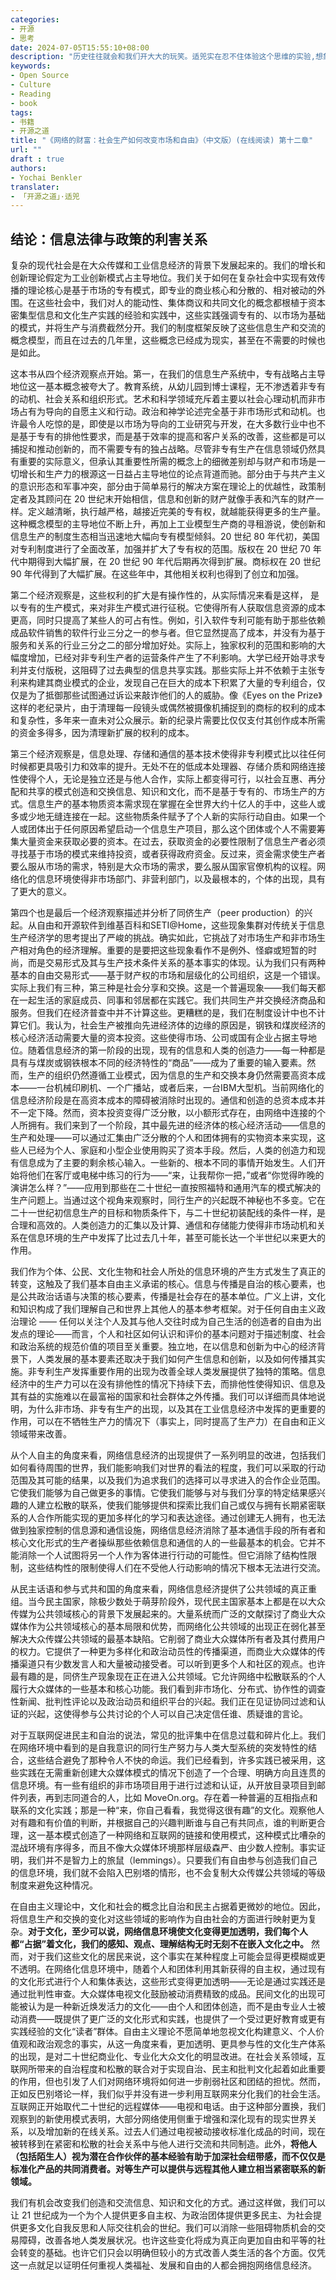 ```yaml
---
categories:
- 开源
- 思考
date: 2024-07-05T15:55:10+08:00
description: "历史往往就会和我们开大大的玩笑。适兕实在忍不住体验这个思维的实验,想象虚拟的历史，于是尝试花几个月的时间翻译。Enjoy！Happy Reading～"
keywords:
- Open Source
- Culture
- Reading
- book
tags:
- 书籍
- 开源之道
title: "《网络的财富：社会生产如何改变市场和自由》（中文版）(在线阅读) 第十二章"
url: ""
draft : true
authors:
- Yochai Benkler
translater:
- 「开源之道」·适兕
---
```


## 结论：信息法律与政策的利害关系

复杂的现代社会是在大众传媒和工业信息经济的背景下发展起来的。我们的增长和创新理论假定为工业创新模式占主导地位。我们关于如何在复杂社会中实现有效传播的理论核心是基于市场的专有模式，即专业的商业核心和分散的、相对被动的外围。在这些社会中，我们对人的能动性、集体商议和共同文化的概念都根植于资本密集型信息和文化生产实践的经验和实践中，这些实践强调专有的、以市场为基础的模式，并将生产与消费截然分开。我们的制度框架反映了这些信息生产和交流的概念模型，而且在过去的几年里，这些概念已经成为现实，甚至在不需要的时候也是如此。

这本书从四个经济观察点开始。第一，在我们的信息生产系统中，专有战略占主导地位这一基本概念被夸大了。教育系统，从幼儿园到博士课程，无不渗透着非专有的动机、社会关系和组织形式。艺术和科学领域充斥着主要以社会心理动机而非市场占有为导向的自愿主义和行动。政治和神学论述完全基于非市场形式和动机。也许最令人吃惊的是，即使是以市场为导向的工业研究与开发，在大多数行业中也不是基于专有的排他性要求，而是基于效率的提高和客户关系的改善，这些都是可以捕捉和推动创新的，而不需要专有的独占战略。尽管非专有生产在信息领域仍然具有重要的实际意义，但承认其重要性所需的概念上的细微差别却与财产和市场是一切增长和生产力的根源这一日益占主导地位的论点背道而驰。部分由于与共产主义的意识形态和军事冲突，部分由于简单易行的解决方案在理论上的优越性，政策制定者及其顾问在 20 世纪末开始相信，信息和创新的财产就像手表和汽车的财产一样。定义越清晰，执行越严格，越接近完美的专有权，就越能获得更多的生产量。这种概念模型的主导地位不断上升，再加上工业模型生产商的寻租游说，使创新和信息生产的制度生态相当迅速地大幅向专有模型倾斜。20 世纪 80 年代初，美国对专利制度进行了全面改革，加强并扩大了专有权的范围。版权在 20 世纪 70 年代中期得到大幅扩展，在 20 世纪 90 年代后期再次得到扩展。商标权在 20 世纪 90 年代得到了大幅扩展。在这些年中，其他相关权利也得到了创立和加强。

第二个经济观察是，这些权利的扩大是有操作性的，从实际情况来看是这样， 是以专有的生产模式，来对非生产模式进行征税。它使得所有人获取信息资源的成本更高，同时只提高了某些人的可占有性。例如，引入软件专利可能有助于那些依赖成品软件销售的软件行业三分之一的参与者。但它显然提高了成本，并没有为基于服务和关系的行业三分之二的部分增加好处。实际上，独家权利的范围和影响的大幅度增加，已经对非专利生产者的运营条件产生了不利影响。大学已经开始寻求专利并支付版税，这阻碍了过去典型的信息共享实践。那些实际上并不依赖于主张专利来构建其商业模式的企业，发现自己在巨大的成本下积累了大量的专利组合，仅仅是为了抵御那些试图通过诉讼来敲诈他们的人的威胁。像《Eyes on the Prize》这样的老纪录片，由于清理每一段镜头或偶然被摄像机捕捉到的商标的权利的成本和复杂性，多年来一直未对公众展示。新的纪录片需要比仅仅支付其创作成本所需的资金多得多，因为清理新扩展的权利的成本。

第三个经济观察是，信息处理、存储和通信的基本技术使得非专利模式比以往任何时候都更具吸引力和效率的提升。无处不在的低成本处理器、存储介质和网络连接性使得个人，无论是独立还是与他人合作，实际上都变得可行，以社会互惠、再分配和共享的模式创造和交换信息、知识和文化，而不是基于专有的、市场生产的方式。信息生产的基本物质资本需求现在掌握在全世界大约十亿人的手中，这些人或多或少地无缝连接在一起。这些物质条件赋予了个人新的实际行动自由。如果一个人或团体出于任何原因希望启动一个信息生产项目，那么这个团体或个人不需要筹集大量资金来获取必要的资本。在过去，获取资金的必要性限制了信息生产者必须寻找基于市场的模式来维持投资，或者获得政府资金。反过来，资金需求使生产者要么服从市场的需求，特别是大众市场的需求，要么服从国家官僚机构的议程。网络化的信息环境使得非市场部门、非营利部门，以及最根本的，个体的出现，具有了更大的意义。

第四个也是最后一个经济观察描述并分析了同侪生产（peer production）的兴起。从自由和开源软件到维基百科和SETI@Home，这些现象集群对传统关于信息生产经济学的思考提出了严峻的挑战。确实如此，它挑战了对市场生产和非市场生产相对角色的经济理解。重要的是要把这些现象看作不是例外、怪癖或短暂的时尚，而是交易形式及其与生产技术条件关系的基本事实的体现。认为我们只有两种基本的自由交易形式——基于财产权的市场和层级化的公司组织，这是一个错误。实际上我们有三种，第三种是社会分享和交换。这是一个普遍现象——我们每天都在一起生活的家庭成员、同事和邻居都在实践它。我们共同生产并交换经济商品和服务。但我们在经济普查中并不计算这些。更糟糕的是，我们在制度设计中也不计算它们。我认为，社会生产被推向先进经济体的边缘的原因是，钢铁和煤炭经济的核心经济活动需要大量的资本投资。这些使得市场、公司或国有企业占据主导地位。随着信息经济的第一阶段的出现，现有的信息和人类的创造力——每一种都是具有与煤炭或钢铁根本不同的经济特性的“商品”——成为了重要的输入要素。然而，生产的组织仍然遵循工业模式，因为信息的生产和交换本身仍然需要高资本成本——一台机械印刷机、一个广播站，或者后来，一台IBM大型机。当前网络化的信息经济阶段是在高资本成本的障碍被消除时出现的。通信和创造的总资本成本并不一定下降。然而，资本投资变得广泛分散，以小额形式存在，由网络中连接的个人所拥有。我们来到了一个阶段，其中最先进的经济体的核心经济活动——信息的生产和处理——可以通过汇集由广泛分散的个人和团体拥有的实物资本来实现，这些人已经为个人、家庭和小型企业使用购买了资本手段。然后，人类的创造力和现有信息成为了主要的剩余核心输入。一些新的、根本不同的事情开始发生。人们开始将他们在客厅或电梯中练习的行为——“来，让我帮你一把，”或者“你觉得昨晚的演讲怎么样？”——应用到那些在二十世纪一直按照福特和通用汽车的模式解决的生产问题上。当通过这个视角来观察时，同行生产的兴起既不神秘也不多变。它在二十一世纪初信息生产的目标和物质条件下，与二十世纪初装配线的条件一样，是合理和高效的。人类创造力的汇集以及计算、通信和存储能力使得非市场动机和关系在信息环境的生产中发挥了比过去几十年，甚至可能长达一个半世纪以来更大的作用。

我们作为个体、公民、文化生物和社会人所处的信息环境的产生方式发生了真正的转变，这触及了我们基本自由主义承诺的核心。信息与传播是自治的核心要素，也是公共政治话语与决策的核心要素，传播是社会存在的基本单位。广义上讲，文化和知识构成了我们理解自己和世界上其他人的基本参考框架。对于任何自由主义政治理论 —— 任何以关注个人及其与他人交往时成为自己生活的创造者的自由为出发点的理论——而言，个人和社区如何认识和评价的基本问题对于描述制度、社会和政治系统的规范价值的项目至关重要。独立地，在以信息和创新为中心的经济背景下，人类发展的基本要素还取决于我们如何产生信息和创新，以及如何传播其实施。非专利生产发挥重要作用的出现为改善全球人类发展提供了独特的策略。信息经济中的生产力可以在没有排他性的情况下持续下去，而排他性使得知识、信息及其有益的实施难以在最富裕的国家和社会群体之外传播。我们可以详细而具体地说明，为什么非市场、非专有生产的出现，以及其在工业信息经济中发挥的更重要的作用，可以在不牺牲生产力的情况下（事实上，同时提高了生产力）在自由和正义领域带来改善。

从个人自主的角度来看，网络信息经济的出现提供了一系列明显的改进，包括我们如何看待周围的世界，我们能影响我们对世界的看法的程度，我们可以采取的行动范围及其可能的结果，以及我们为追求我们的选择可以寻求进入的合作企业范围。它使我们能够为自己做更多的事情。它使我们能够与对与我们分享的特定结果感兴趣的人建立松散的联系，使我们能够提供和探索比我们自己或仅与拥有长期紧密联系的人合作所能实现的更加多样化的学习和表达途径。通过创建无人拥有，也无法做到独家控制的信息源和通信设施，网络信息经济消除了基本通信手段的所有者和核心文化形式的生产者操纵那些依赖信息和通信的人的一些最基本的机会。它并不能消除一个人试图将另一个人作为客体进行行动的可能性。但它消除了结构性限制，这些结构性的限制使得人们在不受他人行动影响的情况下根本无法进行交流。

从民主话语和参与式共和国的角度来看，网络信息经济提供了公共领域的真正重组。当今民主国家，除极少数处于萌芽阶段外，现代民主国家基本上都是在以大众传媒为公共领域核心的背景下发展起来的。大量系统而广泛的文献探讨了商业大众媒体作为公共领域核心的基本局限和优势，而网络化公共领域的出现正在弱化甚至解决大众传媒公共领域的最基本缺陷。它削弱了商业大众媒体所有者及其付费用户的权力。它提供了一种更为多样化和政治动员性的传播渠道，而商业大众媒体的传播渠道只有少数发言人和大量被动接受者。可以听到更多个人和社区的观点。也许最有趣的是，同侪生产现象现在正在进入公共领域。它允许网络中松散联系的个人履行大众媒体的一些基本和核心功能。我们看到非市场化、分布式、协作性的调查性新闻、批判性评论以及政治动员和组织平台的兴起。我们正在见证协同过滤和认证的兴起，这使得参与公共讨论的个人可以自己决定信任谁、质疑谁的言论。

对于互联网促进民主和自治的说法，常见的批评集中在信息过载和碎片化上。我们在网络环境中看到的是自我意识的同行生产努力与人类大型系统的突发特性的结合，这些结合避免了那种令人不快的命运。我们已经看到，许多实践已被采用，这些实践在无需重新创建大众媒体模式的情况下创造了一个合理、明确方向且连贯的信息环境。有一些有组织的非市场项目用于进行过滤和认证，从开放目录项目到邮件列表，再到志同道合的人，比如 MoveOn.org。存在着一种普遍的互相指点和联系的文化实践；那是一种“来，你自己看看，我觉得这很有趣”的文化。观察他人对有趣和有价值的判断，并根据自己的兴趣判断谁与自己有共同点，谁的判断更合理，这一基本模式创造了一种网络和互联网的链接和使用模式，这种模式比嘈杂的混战环境有序得多，而且不像大众媒体环境那样层级森严、由少数人控制。事实证明，我们并不是智力上的旅鼠（lemmings）。只要我们有自由参与创造我们自己的信息环境，我们就不会陷入巴别塔的情形，也不会复制大众传媒公共领域的等级制度来避免这种情况。

在自由主义理论中，文化和社会的概念比自治和民主占据着更微妙的地位。因此，将信息生产和交换的变化对这些领域的影响作为自由社会的方面进行映射更为复杂。**对于文化，至少可以说，网络信息环境使文化变得更加透明，我们每个人都“占据”着文化，我们的感知、观点、理解结构无时无刻不在嵌入文化之中。** 然而，对于我们这些文化的居民来说，这个事实在某种程度上可能会显得更模糊或更不透明。在网络化信息环境中，随着个人和团体利用其新获得的自主权，通过现有的文化形式进行个人和集体表达，这些形式变得更加透明——无论是通过实践还是通过批判性审查。大众媒体电视文化鼓励被动消费精致的成品。民间文化的出现可能被认为是一种新近焕发活力的文化——由个人和团体创造，而不是由专业人士被动消费——既提供了更广泛的文化形式和实践，也提供了一个受过更好教育或更有实践经验的文化“读者”群体。自由主义理论不愿简单地忽视文化构建意义、个人价值观和政治观念的事实，从这一角度来看，更加透明、更具参与性的文化生产体系的出现，是对二十世纪商业化、专业化大众文化的明显改进。在社会关系领域，互联网所带来的自治程度和松散的联合对于实现自治、民主和批判文化起着如此重要的作用，但也引发了人们对网络环境将如何进一步削弱社区和团结的担忧。然而，正如反巴别塔论一样，我们似乎并没有进一步利用互联网来分化我们的社会生活。互联网正开始取代二十世纪的远程媒体——电视和电话。由于这种部分置换，我们观察到的新使用模式表明，大部分网络使用侧重于增强和深化现有的现实世界关系，以及增加新的在线关系。过去人们通过电视被动接收标准化成品的时间，现在被转移到在紧密和松散的社会关系中与他人进行交流和共同制造。此外，**将他人（包括陌生人）视为潜在合作伙伴的基本经验有助于加深社会纽带感，而不仅仅是标准化产品的共同消费者。对等生产可以提供与远程其他人建立相当紧密联系的新领域。**




我们有机会改变我们创造和交流信息、知识和文化的方式。通过这样做，我们可以让 21 世纪成为一个为个人提供更多自主权、为政治团体提供更多民主、为社会提供更多文化自我反思和人际交往机会的世纪。我们可以消除一些阻碍物质机会的交易障碍，改善各地人类发展状况。也许这些变化将成为真正向更加自由和平等的社会转变的基础。也许它们只会以明确但较小的方式改善人类生活的各个方面。仅凭这一点就足以证明任何重视人类福祉、发展和自由的人都会拥抱网络信息经济。
